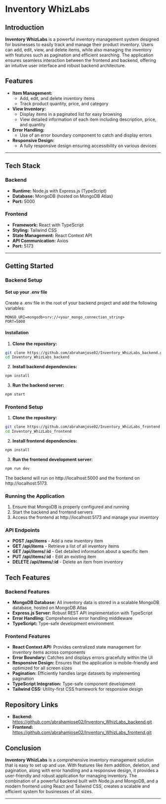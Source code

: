 # Inventory WhizLabs
## Introduction
**Inventory WhizLabs** is a powerful inventory management system designed for businesses to easily track and manage their product inventory. Users can add, edit, view, and delete items, while also managing the inventory with features such as pagination and efficient searching. The application ensures seamless interaction between the frontend and backend, offering an intuitive user interface and robust backend architecture.

## Features
- **Item Management:**
  - Add, edit, and delete inventory items
  - Track product quantity, price, and category
- **View Inventory:**
  - Display items in a paginated list for easy browsing
  - View detailed information of each item including description, price, and quantity
- **Error Handling:**
  - Use of an error boundary component to catch and display errors
- **Responsive Design:**
  - A fully responsive design ensuring accessibility on various devices

---

## Tech Stack
### Backend
- **Runtime:** Node.js with Express.js (TypeScript)
- **Database:** MongoDB (hosted on MongoDB Atlas)
- **Port:** 5000

### Frontend
- **Framework:** React with TypeScript
- **Styling:** Tailwind CSS
- **State Management:** React Context API
- **API Communication:** Axios
- **Port:** 5173

---

## Getting Started

### Backend Setup
#### Set up your .env file
Create a .env file in the root of your backend project and add the following variables:
```
MONGO_URI=mongodb+srv://<your_mongo_connection_string>
PORT=5000
```

#### Installation
1. **Clone the repository:**
```bash
git clone https://github.com/abrahamjose02/Inventory_WhizLabs_backend.git
cd Inventory_WhizLabs_backend
```

2. **Install backend dependencies:**
```bash
npm install
```

3. **Run the backend server:**
```bash
npm start
```

### Frontend Setup
1. **Clone the repository:**
```bash
git clone https://github.com/abrahamjose02/Inventory_WhizLabs_frontend.git
cd Inventory_WhizLabs_frontend
```

2. **Install frontend dependencies:**
```bash
npm install
```

3. **Run the frontend development server:**
```bash
npm run dev
```

The backend will run on http://localhost:5000 and the frontend on http://localhost:5173.

### Running the Application
1. Ensure that MongoDB is properly configured and running
2. Start the backend and frontend servers
3. Access the frontend at http://localhost:5173 and manage your inventory

### API Endpoints
- **POST /api/items** - Add a new inventory item
- **GET  /api/items** - Retrieve a list of all inventory items
- **GET  /api/items/:id** - Get detailed information about a specific item
- **PUT  /api/items/:id** - Edit an existing item
- **DELETE /api/items/:id** - Delete an item from inventory

## Tech Features

### Backend Features
- **MongoDB Database:** All inventory data is stored in a scalable MongoDB database, hosted on MongoDB Atlas
- **Express.js Server:** Robust REST API implementation with TypeScript
- **Error Handling:** Comprehensive error handling middleware
- **TypeScript:** Type-safe development environment

### Frontend Features
- **React Context API:** Provides centralized state management for inventory items across components
- **Error Boundary:** Catches and displays errors gracefully within the UI
- **Responsive Design:** Ensures that the application is mobile-friendly and optimized for all screen sizes
- **Pagination:** Efficiently handles large datasets by implementing pagination
- **TypeScript Integration:** Type-safe component development
- **Tailwind CSS:** Utility-first CSS framework for responsive design

## Repository Links
- **Backend:** https://github.com/abrahamjose02/Inventory_WhizLabs_backend.git
- **Frontend:** https://github.com/abrahamjose02/Inventory_WhizLabs_frontend.git

## Conclusion
**Inventory WhizLabs** is a comprehensive inventory management solution that is easy to set up and use. With features like item addition, deletion, and pagination, along with error handling and a responsive design, it provides a user-friendly and robust application for managing inventory. The combination of a powerful backend built with Node.js and MongoDB, and a modern frontend using React and Tailwind CSS, creates a scalable and efficient system for businesses of all sizes.

---
